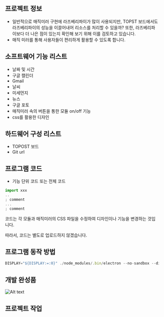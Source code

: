 ## 프로젝트 정보

- 일반적으로 매직미러 구현에 라즈베리파이가 많이 사용되지만, TOPST 보드에서도 라즈베리파이의 성능을 이끌어내어 리소스를 처리할 수 있을까? 또한, 라즈베리파이보다 더 나은 점이 있는지 확인해 보기 위해 이를 검토하고 있습니다.
- 매직 미러를 통해 사용자들이 편리하게 활용할 수 있도록 합니다.

## 소프트웨어 기능 리스트

- 날짜 및 시간
- 구글 캘린더
- Gmail
- 날씨
- 미세먼지
- 뉴스
- 구글 포토
- 매직미러 속의 버튼을 통한 모듈 on/off 기능
- css를 활용한 디자인

## 하드웨어 구성 리스트

- TOPOST 보드
- Git url

## 프로그램 코드

- 기능 단위 코드 또는 전체 코드

```jsx
import xxx
..
; comment
...
; comment

```

코드는 각 모듈과 매직미러의 CSS 파일을 수정하여 디자인이나 기능을 변경하는 것입니다. 

따라서, 코드는 별도로 업로드하지 않겠습니다.

## 프로그램 동작 방법

```jsx
DISPLAY="${DISPLAY:=:0}" ./node_modules/.bin/electron --no-sandbox --disable-gpu js/electron.js
```

## 개발 완성품

![Alt text](image.png)

## 프로젝트 작업
